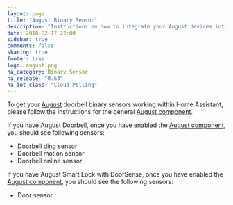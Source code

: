 ```yaml
---
layout: page
title: "August Binary Sensor"
description: "Instructions on how to integrate your August devices into Home Assistant."
date: 2018-02-17 22:00
sidebar: true
comments: false
sharing: true
footer: true
logo: august.png
ha_category: Binary Sensor
ha_release: "0.64"
ha_iot_class: "Cloud Polling"
---
```


To get your [August](http://august.com) doorbell binary sensors working within Home Assistant, please follow the instructions for the general [August component](/components/august/).

If you have August Doorbell, once you have enabled the [August component](/components/august/), you should see following sensors:

* Doorbell ding sensor
* Doorbell motion sensor
* Doorbell online sensor

If you have August Smart Lock with DoorSense, once you have enabled the [August component](/components/august/), you should see the following sensors:

* Door sensor

